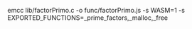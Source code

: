 emcc lib/factorPrimo.c -o func/factorPrimo.js -s WASM=1 -s EXPORTED_FUNCTIONS=_prime_factors,_malloc,_free 